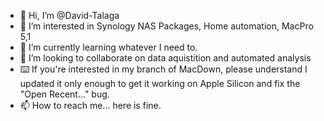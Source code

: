 - 👋 Hi, I’m @David-Talaga
- 👀 I’m interested in Synology NAS Packages, Home automation, MacPro 5,1
- 🌱 I’m currently learning whatever I need to.
- 💞️ I’m looking to collaborate on data aquistition and automated analysis
- ⌨️ If you're interested in my branch of MacDown, please understand I updated it only enough to get it working on Apple Silicon and fix the "Open Recent..." bug. 
- 📫 How to reach me... here is fine.
